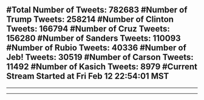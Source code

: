 #Total Number of Tweets: 782683 
#Number of Trump Tweets: 258214
#Number of Clinton Tweets: 166794
#Number of Cruz Tweets: 156280
#Number of Sanders Tweets: 110093
#Number of Rubio Tweets: 40336
#Number of Jeb! Tweets: 30519
#Number of Carson Tweets: 11492
#Number of Kasich Tweets: 8979
#Current Stream Started at Fri Feb 12 22:54:01 MST
---
---
---
